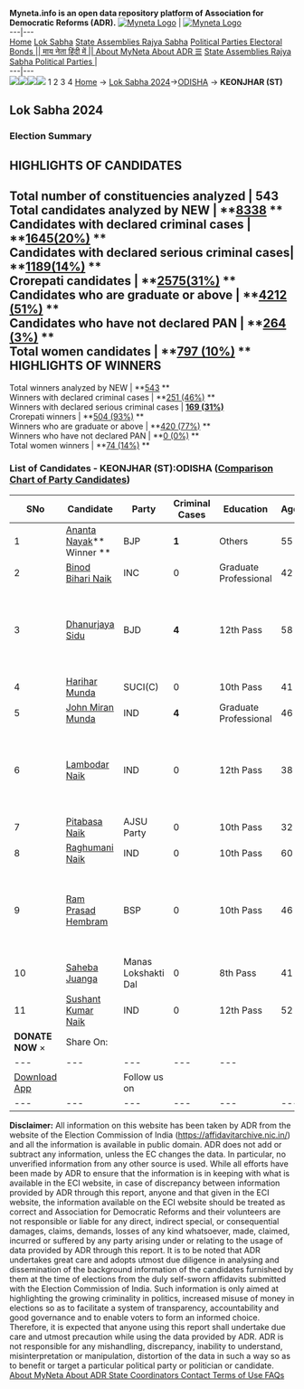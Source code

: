 **Myneta.info is an open data repository platform of Association for Democratic Reforms (ADR).**
[![Myneta Logo](https://www.myneta.info/lib/img/myneta-logo.png)](https://www.myneta.info/) | [![Myneta Logo](https://www.myneta.info/lib/img/adr-logo.png)](https://adrindia.org)  
---|---  
[Home](https://www.myneta.info/) [Lok Sabha](https://www.myneta.info/#ls "Lok Sabha") [ State Assemblies ](https://www.myneta.info/#sa "State Assemblies") [Rajya Sabha](https://www.myneta.info/#rs "Rajya Sabha") [Political Parties ](https://www.myneta.info/party "Political Parties") [ Electoral Bonds ](https://www.myneta.info/electoral_bonds "Electoral Bonds") [ || माय नेता हिंदी में || ](https://translate.google.co.in/translate?prev=hp&hl=en&js=y&u=www.myneta.info&sl=en&tl=hi&history_state0=) [ About MyNeta ](https://adrindia.org/content/about-myneta) [ About ADR ](https://adrindia.org/about-adr/who-we-are) [☰](javascript:void\(0\))
[ State Assemblies ](https://www.myneta.info/#sa "State Assemblies") [ Rajya Sabha ](https://www.myneta.info/#rs "Rajya Sabha") [ Political Parties ](https://www.myneta.info/party "Political Parties")
|   
---|---  
![](https://www.myneta.info/lib/img/banner/banner-1.png)![](https://www.myneta.info/lib/img/banner/banner-2.png)![](https://www.myneta.info/lib/img/banner/banner-3.png)![](https://www.myneta.info/lib/img/banner/banner-4.png)
1  2  3  4 
[Home](https://www.myneta.info/) → [Lok Sabha 2024](https://www.myneta.info/LokSabha2024/)→[ODISHA](https://www.myneta.info/LokSabha2024/index.php?action=show_constituencies&state_id=26) → **KEONJHAR (ST)**
### 
## Lok Sabha 2024
###  Election Summary 
HIGHLIGHTS OF CANDIDATES  
---  
Total number of constituencies analyzed |  543   
Total candidates analyzed by NEW | **[8338](https://www.myneta.info/LokSabha2024/index.php?action=summary&subAction=candidates_analyzed&sort=candidate#summary) **  
Candidates with declared criminal cases | **[1645(20%)](https://www.myneta.info/LokSabha2024/index.php?action=summary&subAction=crime&sort=candidate#summary) **  
Candidates with declared serious criminal cases| **[1189(14%)](https://www.myneta.info/LokSabha2024/index.php?action=summary&subAction=serious_crime&sort=candidate#summary) **  
Crorepati candidates | **[2575(31%)](https://www.myneta.info/LokSabha2024/index.php?action=summary&subAction=crorepati&sort=candidate#summary) **  
Candidates who are graduate or above | **[4212 (51%)](https://www.myneta.info/LokSabha2024/index.php?action=summary&subAction=education&sort=candidate#summary) **  
Candidates who have not declared PAN | **[264 (3%)](https://www.myneta.info/LokSabha2024/index.php?action=summary&subAction=without_pan&sort=candidate#summary) **  
Total women candidates | **[797 (10%)](https://www.myneta.info/LokSabha2024/index.php?action=summary&subAction=women_candidate&sort=candidate#summary) **  
HIGHLIGHTS OF WINNERS  
---  
Total winners analyzed by NEW | **[543](https://www.myneta.info/LokSabha2024/index.php?action=summary&subAction=winner_analyzed&sort=candidate#summary) **  
Winners with declared criminal cases | **[251 (46%)](https://www.myneta.info/LokSabha2024/index.php?action=summary&subAction=winner_crime&sort=candidate#summary) **  
Winners with declared serious criminal cases | **[169 (31%)](https://www.myneta.info/LokSabha2024/index.php?action=summary&subAction=winner_serious_crime&sort=candidate#summary)**  
Crorepati winners | **[504 (93%)](https://www.myneta.info/LokSabha2024/index.php?action=summary&subAction=winner_crorepati&sort=candidate#summary) **  
Winners who are graduate or above | **[420 (77%)](https://www.myneta.info/LokSabha2024/index.php?action=summary&subAction=winner_education&sort=candidate#summary) **  
Winners who have not declared PAN | **[0 (0%)](https://www.myneta.info/LokSabha2024/index.php?action=summary&subAction=winner_without_pan&sort=candidate#summary) **  
Total women winners | **[74 (14%)](https://www.myneta.info/LokSabha2024/index.php?action=summary&subAction=winner_women&sort=candidate#summary) **  
### List of Candidates - KEONJHAR (ST):ODISHA ([Comparison Chart of Party Candidates](https://www.myneta.info/LokSabha2024/comparisonchart.php?constituency_id=326))
SNo | Candidate| Party| Criminal Cases| Education| Age| Total Assets| Liabilities  
---|---|---|---|---|---|---|---  
1  | [Ananta Nayak](https://www.myneta.info/LokSabha2024/candidate.php?candidate_id=8000)** Winner ** | BJP | **1** | Others| 55 | Rs 84,86,265 ~ 84 Lacs+ | Rs 1,76,548 ~ 1 Lacs+  
2  | [Binod Bihari Naik](https://www.myneta.info/LokSabha2024/candidate.php?candidate_id=7992) | INC | 0 | Graduate Professional| 42 | Rs 78,23,942 ~ 78 Lacs+ | Rs 0 ~   
3  | [Dhanurjaya Sidu](https://www.myneta.info/LokSabha2024/candidate.php?candidate_id=7997) | BJD | **4** | 12th Pass| 58 | ![](https://myneta.info/image_v2.php?myneta_folder=LokSabha2024&candidate_id=7997&col=ta) | ![](https://myneta.info/image_v2.php?myneta_folder=LokSabha2024&candidate_id=7997&col=lia)  
4  | [Harihar Munda](https://www.myneta.info/LokSabha2024/candidate.php?candidate_id=8001) | SUCI(C) | 0 | 10th Pass| 41 | Rs 7,73,500 ~ 7 Lacs+ | Rs 0 ~   
5  | [John Miran Munda](https://www.myneta.info/LokSabha2024/candidate.php?candidate_id=7995) | IND | **4** | Graduate Professional| 46 | Rs 2,66,322 ~ 2 Lacs+ | Rs 0 ~   
6  | [Lambodar Naik](https://www.myneta.info/LokSabha2024/candidate.php?candidate_id=7991) | IND | 0 | 12th Pass| 38 | ![](https://myneta.info/image_v2.php?myneta_folder=LokSabha2024&candidate_id=7991&col=ta) | ![](https://myneta.info/image_v2.php?myneta_folder=LokSabha2024&candidate_id=7991&col=lia)  
7  | [Pitabasa Naik](https://www.myneta.info/LokSabha2024/candidate.php?candidate_id=7998) | AJSU Party | 0 | 10th Pass| 32 | Rs 30,84,000 ~ 30 Lacs+ | Rs 0 ~   
8  | [Raghumani Naik](https://www.myneta.info/LokSabha2024/candidate.php?candidate_id=7993) | IND | 0 | 10th Pass| 60 | Rs 39,88,841 ~ 39 Lacs+ | Rs 0 ~   
9  | [Ram Prasad Hembram](https://www.myneta.info/LokSabha2024/candidate.php?candidate_id=7996) | BSP | 0 | 10th Pass| 46 | ![](https://myneta.info/image_v2.php?myneta_folder=LokSabha2024&candidate_id=7996&col=ta) | ![](https://myneta.info/image_v2.php?myneta_folder=LokSabha2024&candidate_id=7996&col=lia)  
10  | [Saheba Juanga](https://www.myneta.info/LokSabha2024/candidate.php?candidate_id=7999) | Manas Lokshakti Dal | 0 | 8th Pass| 41 | Rs 40,850 ~ 40 Thou+ | Rs 0 ~   
11  | [Sushant Kumar Naik](https://www.myneta.info/LokSabha2024/candidate.php?candidate_id=7994) | IND | 0 | 12th Pass| 52 | Rs 66,000 ~ 66 Thou+ | Rs 0 ~   
|  **DONATE NOW** × |  Share On:  | [](https://api.whatsapp.com/send?text=https%3A%2F%2Fmyneta.info%2Fpunjab2022%2Findex.php%3Faction%3Dshow_constituencies%26state_id%3D19) | [](https://www.facebook.com/sharer/sharer.php?u=https%3A%2F%2Fmyneta.info%2Fpunjab2022%2Findex.php%3Faction%3Dshow_constituencies%26state_id%3D19) | [](https://twitter.com/share?url=https%3A%2F%2Fmyneta.info%2Fpunjab2022%2Findex.php%3Faction%3Dshow_constituencies%26state_id%3D19)  
---|---|---|---|---  
| [ Download App ](https://play.google.com/store/apps/details?id=com.webrosoft.myneta1&pcampaignid=pcampaignidMKT-Other-global-all-co-prtnr-py-PartBadge-Mar2515-1) | [](https://play.google.com/store/apps/details?id=com.webrosoft.myneta1&pcampaignid=pcampaignidMKT-Other-global-all-co-prtnr-py-PartBadge-Mar2515-1) |  Follow us on  | [](https://www.facebook.com/adrindia.org/) | [](https://twitter.com/adrspeaks) | [](https://groups.google.com/g/national-election-watch?hl=en&pli=1) | [](https://www.instagram.com/adrspeaks/) | [](https://www.youtube.com/user/adrspeaks) | [](https://sharechat.com/profile/adrspeaks)  
---|---|---|---|---|---|---|---|---  
**Disclaimer:** All information on this website has been taken by ADR from the website of the Election Commission of India (https://affidavitarchive.nic.in/) and all the information is available in public domain. ADR does not add or subtract any information, unless the EC changes the data. In particular, no unverified information from any other source is used. While all efforts have been made by ADR to ensure that the information is in keeping with what is available in the ECI website, in case of discrepancy between information provided by ADR through this report, anyone and that given in the ECI website, the information available on the ECI website should be treated as correct and Association for Democratic Reforms and their volunteers are not responsible or liable for any direct, indirect special, or consequential damages, claims, demands, losses of any kind whatsoever, made, claimed, incurred or suffered by any party arising under or relating to the usage of data provided by ADR through this report. It is to be noted that ADR undertakes great care and adopts utmost due diligence in analysing and dissemination of the background information of the candidates furnished by them at the time of elections from the duly self-sworn affidavits submitted with the Election Commission of India. Such information is only aimed at highlighting the growing criminality in politics, increased misuse of money in elections so as to facilitate a system of transparency, accountability and good governance and to enable voters to form an informed choice. Therefore, it is expected that anyone using this report shall undertake due care and utmost precaution while using the data provided by ADR. ADR is not responsible for any mishandling, discrepancy, inability to understand, misinterpretation or manipulation, distortion of the data in such a way so as to benefit or target a particular political party or politician or candidate. 
[ About MyNeta ](https://adrindia.org/content/about-myneta) [ About ADR ](https://adrindia.org/about-adr/who-we-are) [ State Coordinators ](https://adrindia.org/about-adr/state-coordinators) [ Contact ](https://adrindia.org/contact-us) [ Terms of Use ](https://adrindia.org/content/adr-terms-use) [ FAQs ](https://adrindia.org/content/faqs)
